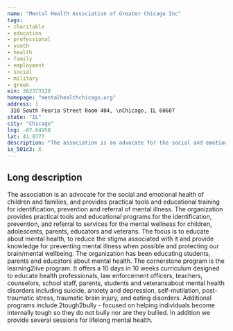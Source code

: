 ```yaml
---
name: "Mental Health Association of Greater Chicago Inc"
tags:
- charitable
- education
- professional
- youth
- health
- family
- employment
- social
- military
- greek
ein: 362373128
homepage: "mentalhealthchicago.org"
address: |
 310 South Peoria Street Room 404, \nChicago, IL 60607
state: "IL"
city: "Chicago"
lng: -87.64958
lat: 41.8777
description: "The association is an advocate for the social and emotional health of children and families"
is_501c3: X
---
```


## Long description

The association is an advocate for the social and emotional health of children and families, and provides practical tools and educational training for identification, prevention and referral of mental illness. The organization provides practical tools and educational programs for the identification, prevention, and referral to services for the mental wellness for children, adolescents, parents, educators and veterans. The focus is to educate about mental health, to reduce the stigma associated with it and provide knowledge for preventing mental illness when possible and protecting our brain/mental wellbeing. The organization has been educating students, parents and educators about mental health. The cornerstone program is the learning2live program. It offers a 10 days in 10 weeks curriculum designed to educate health professionals, law enforcement officers, teachers, counselors, school staff, parents, students and veteransabout mental health disorders including suicide, anxiety and depression, self-mutilation, post-traumatic stress, traumatic brain injury, and eating disorders. Additional programs include 2tough2bully - focused on helping individuals become internally tough so they do not bully nor are they bullied. In addition we provide several sessions for lifelong mental health. 
